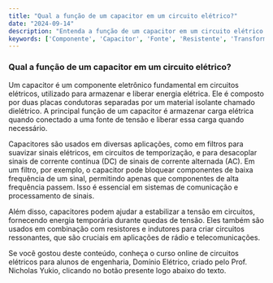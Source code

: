 ```yaml
---
title: "Qual a função de um capacitor em um circuito elétrico?"
date: "2024-09-14"
description: "Entenda a função de um capacitor em um circuito elétrico e como ele influencia o comportamento do sistema."
keywords: ['Componente', 'Capacitor', 'Fonte', 'Resistente', 'Transformador', 'Eletrônico', 'linear']
---
```


### Qual a função de um capacitor em um circuito elétrico?

Um capacitor é um componente eletrônico fundamental em circuitos elétricos, utilizado para armazenar e liberar energia elétrica. Ele é composto por duas placas condutoras separadas por um material isolante chamado dielétrico. A principal função de um capacitor é armazenar carga elétrica quando conectado a uma fonte de tensão e liberar essa carga quando necessário.

Capacitores são usados em diversas aplicações, como em filtros para suavizar sinais elétricos, em circuitos de temporização, e para desacoplar sinais de corrente contínua (DC) de sinais de corrente alternada (AC). Em um filtro, por exemplo, o capacitor pode bloquear componentes de baixa frequência de um sinal, permitindo apenas que componentes de alta frequência passem. Isso é essencial em sistemas de comunicação e processamento de sinais.

Além disso, capacitores podem ajudar a estabilizar a tensão em circuitos, fornecendo energia temporária durante quedas de tensão. Eles também são usados em combinação com resistores e indutores para criar circuitos ressonantes, que são cruciais em aplicações de rádio e telecomunicações.

Se você gostou deste conteúdo, conheça o curso online de circuitos elétricos para alunos de engenharia, Domínio Elétrico, criado pelo Prof. Nicholas Yukio, clicando no botão presente logo abaixo do texto.
